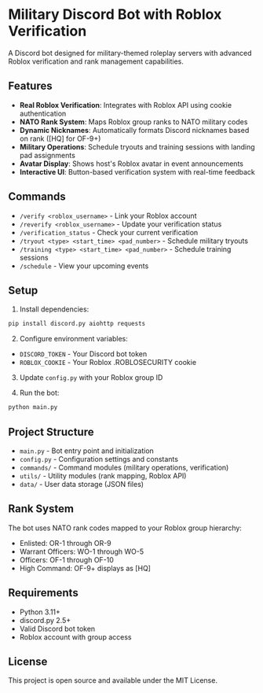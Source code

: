 # Military Discord Bot with Roblox Verification

A Discord bot designed for military-themed roleplay servers with advanced Roblox verification and rank management capabilities.

## Features

- **Real Roblox Verification**: Integrates with Roblox API using cookie authentication
- **NATO Rank System**: Maps Roblox group ranks to NATO military codes
- **Dynamic Nicknames**: Automatically formats Discord nicknames based on rank ([HQ] for OF-9+)
- **Military Operations**: Schedule tryouts and training sessions with landing pad assignments
- **Avatar Display**: Shows host's Roblox avatar in event announcements
- **Interactive UI**: Button-based verification system with real-time feedback

## Commands

- `/verify <roblox_username>` - Link your Roblox account
- `/reverify <roblox_username>` - Update your verification status
- `/verification_status` - Check your current verification
- `/tryout <type> <start_time> <pad_number>` - Schedule military tryouts
- `/training <type> <start_time> <pad_number>` - Schedule training sessions
- `/schedule` - View your upcoming events

## Setup

1. Install dependencies:
```bash
pip install discord.py aiohttp requests
```

2. Configure environment variables:
- `DISCORD_TOKEN` - Your Discord bot token
- `ROBLOX_COOKIE` - Your Roblox .ROBLOSECURITY cookie

3. Update `config.py` with your Roblox group ID

4. Run the bot:
```bash
python main.py
```

## Project Structure

- `main.py` - Bot entry point and initialization
- `config.py` - Configuration settings and constants
- `commands/` - Command modules (military operations, verification)
- `utils/` - Utility modules (rank mapping, Roblox API)
- `data/` - User data storage (JSON files)

## Rank System

The bot uses NATO rank codes mapped to your Roblox group hierarchy:
- Enlisted: OR-1 through OR-9
- Warrant Officers: WO-1 through WO-5
- Officers: OF-1 through OF-10
- High Command: OF-9+ displays as [HQ]

## Requirements

- Python 3.11+
- discord.py 2.5+
- Valid Discord bot token
- Roblox account with group access

## License

This project is open source and available under the MIT License.